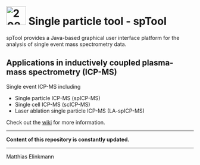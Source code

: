 # <img width="53" height="50" alt="20240418_symbol" src="https://github.com/user-attachments/assets/ed5ca55e-35ed-42b4-a225-273b7f2ff93d" /> Single particle tool - spTool

spTool provides a Java-based graphical user interface platform for the analysis of single event mass spectrometry data.

## Applications in inductively coupled plasma-mass spectrometry (ICP-MS)
Single event ICP-MS including
- Single particle ICP-MS (spICP-MS)
- Single cell ICP-MS (scICP-MS)
- Laser ablation single particle ICP-MS (LA-spICP-MS)

Check out the [wiki](https://github.com/melinkmann/spTool3-release/wiki) for more information.

***
**Content of this repository is constantly updated.**
***
Matthias Elinkmann
